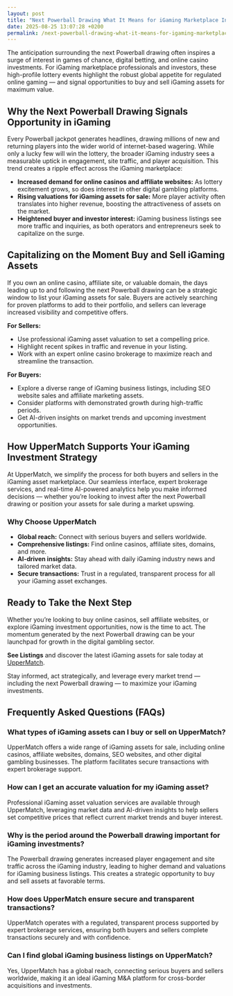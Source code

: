```yaml
---
layout: post
title: "Next Powerball Drawing What It Means for iGaming Marketplace Investors"
date: 2025-08-25 13:07:28 +0200
permalink: /next-powerball-drawing-what-it-means-for-igaming-marketplace-investors/
---
```

The anticipation surrounding the next Powerball drawing often inspires a surge of interest in games of chance, digital betting, and online casino investments. For iGaming marketplace professionals and investors, these high-profile lottery events highlight the robust global appetite for regulated online gaming — and signal opportunities to buy and sell iGaming assets for maximum value.

## Why the Next Powerball Drawing Signals Opportunity in iGaming

Every Powerball jackpot generates headlines, drawing millions of new and returning players into the wider world of internet-based wagering. While only a lucky few will win the lottery, the broader iGaming industry sees a measurable uptick in engagement, site traffic, and player acquisition. This trend creates a ripple effect across the iGaming marketplace:

- **Increased demand for online casinos and affiliate websites:** As lottery excitement grows, so does interest in other digital gambling platforms.
- **Rising valuations for iGaming assets for sale:** More player activity often translates into higher revenue, boosting the attractiveness of assets on the market.
- **Heightened buyer and investor interest:** iGaming business listings see more traffic and inquiries, as both operators and entrepreneurs seek to capitalize on the surge.

## Capitalizing on the Moment Buy and Sell iGaming Assets

If you own an online casino, affiliate site, or valuable domain, the days leading up to and following the next Powerball drawing can be a strategic window to list your iGaming assets for sale. Buyers are actively searching for proven platforms to add to their portfolio, and sellers can leverage increased visibility and competitive offers.

**For Sellers:**
- Use professional iGaming asset valuation to set a compelling price.
- Highlight recent spikes in traffic and revenue in your listing.
- Work with an expert online casino brokerage to maximize reach and streamline the transaction.

**For Buyers:**
- Explore a diverse range of iGaming business listings, including SEO website sales and affiliate marketing assets.
- Consider platforms with demonstrated growth during high-traffic periods.
- Get AI-driven insights on market trends and upcoming investment opportunities.

## How UpperMatch Supports Your iGaming Investment Strategy

At UpperMatch, we simplify the process for both buyers and sellers in the iGaming asset marketplace. Our seamless interface, expert brokerage services, and real-time AI-powered analytics help you make informed decisions — whether you’re looking to invest after the next Powerball drawing or position your assets for sale during a market upswing.

### Why Choose UpperMatch

- **Global reach:** Connect with serious buyers and sellers worldwide.
- **Comprehensive listings:** Find online casinos, affiliate sites, domains, and more.
- **AI-driven insights:** Stay ahead with daily iGaming industry news and tailored market data.
- **Secure transactions:** Trust in a regulated, transparent process for all your iGaming asset exchanges.

## Ready to Take the Next Step

Whether you’re looking to buy online casinos, sell affiliate websites, or explore iGaming investment opportunities, now is the time to act. The momentum generated by the next Powerball drawing can be your launchpad for growth in the digital gambling sector.

**See Listings** and discover the latest iGaming assets for sale today at [UpperMatch](https://www.uppermatch.com).

Stay informed, act strategically, and leverage every market trend — including the next Powerball drawing — to maximize your iGaming investments.

## Frequently Asked Questions (FAQs)

### What types of iGaming assets can I buy or sell on UpperMatch?

UpperMatch offers a wide range of iGaming assets for sale, including online casinos, affiliate websites, domains, SEO websites, and other digital gambling businesses. The platform facilitates secure transactions with expert brokerage support.

### How can I get an accurate valuation for my iGaming asset?

Professional iGaming asset valuation services are available through UpperMatch, leveraging market data and AI-driven insights to help sellers set competitive prices that reflect current market trends and buyer interest.

### Why is the period around the Powerball drawing important for iGaming investments?

The Powerball drawing generates increased player engagement and site traffic across the iGaming industry, leading to higher demand and valuations for iGaming business listings. This creates a strategic opportunity to buy and sell assets at favorable terms.

### How does UpperMatch ensure secure and transparent transactions?

UpperMatch operates with a regulated, transparent process supported by expert brokerage services, ensuring both buyers and sellers complete transactions securely and with confidence.

### Can I find global iGaming business listings on UpperMatch?

Yes, UpperMatch has a global reach, connecting serious buyers and sellers worldwide, making it an ideal iGaming M&A platform for cross-border acquisitions and investments.

<script type="application/ld+json">
{
  "@context": "https://schema.org",
  "@type": "BlogPosting",
  "headline": "Next Powerball Drawing What It Means for iGaming Marketplace Investors",
  "description": "Explore how the upcoming Powerball drawing creates strategic opportunities to buy and sell iGaming assets. Learn how UpperMatch supports investors and sellers in the global iGaming marketplace.",
  "author": {
    "@type": "Person",
    "name": "UpperMatch"
  },
  "publisher": {
    "@type": "Organization",
    "name": "UpperMatch",
    "logo": {
      "@type": "ImageObject",
      "url": "https://www.uppermatch.com/logo.png"
    }
  },
  "datePublished": "2024-06-01",
  "mainEntityOfPage": {
    "@type": "WebPage",
    "@id": "https://www.uppermatch.com/blog/next-powerball-drawing-igaming-marketplace-investors"
  },
  "articleBody": "The anticipation surrounding the next Powerball drawing often inspires a surge of interest in games of chance, digital betting, and online casino investments. For iGaming marketplace professionals and investors, these high-profile lottery events highlight the robust global appetite for regulated online gaming — and signal opportunities to buy and sell iGaming assets for maximum value.\n\nEvery Powerball jackpot generates headlines, drawing millions of new and returning players into the wider world of internet-based wagering. While only a lucky few will win the lottery, the broader iGaming industry sees a measurable uptick in engagement, site traffic, and player acquisition. This trend creates a ripple effect across the iGaming marketplace: increased demand for online casinos and affiliate websites, rising valuations for iGaming assets for sale, and heightened buyer and investor interest.\n\nIf you own an online casino, affiliate site, or valuable domain, the days leading up to and following the next Powerball drawing can be a strategic window to list your iGaming assets for sale. Buyers are actively searching for proven platforms to add to their portfolio, and sellers can leverage increased visibility and competitive offers.\n\nAt UpperMatch, we simplify the process for both buyers and sellers in the iGaming asset marketplace. Our seamless interface, expert brokerage services, and real-time AI-powered analytics help you make informed decisions — whether you’re looking to invest after the next Powerball drawing or position your assets for sale during a market upswing.\n\nWhether you’re looking to buy online casinos, sell affiliate websites, or explore iGaming investment opportunities, now is the time to act. The momentum generated by the next Powerball drawing can be your launchpad for growth in the digital gambling sector."
}
</script>

<script type="application/ld+json">
{
  "@context": "https://schema.org",
  "@type": "FAQPage",
  "mainEntity": [
    {
      "@type": "Question",
      "name": "What types of iGaming assets can I buy or sell on UpperMatch?",
      "acceptedAnswer": {
        "@type": "Answer",
        "text": "UpperMatch offers a wide range of iGaming assets for sale, including online casinos, affiliate websites, domains, SEO websites, and other digital gambling businesses. The platform facilitates secure transactions with expert brokerage support."
      }
    },
    {
      "@type": "Question",
      "name": "How can I get an accurate valuation for my iGaming asset?",
      "acceptedAnswer": {
        "@type": "Answer",
        "text": "Professional iGaming asset valuation services are available through UpperMatch, leveraging market data and AI-driven insights to help sellers set competitive prices that reflect current market trends and buyer interest."
      }
    },
    {
      "@type": "Question",
      "name": "Why is the period around the Powerball drawing important for iGaming investments?",
      "acceptedAnswer": {
        "@type": "Answer",
        "text": "The Powerball drawing generates increased player engagement and site traffic across the iGaming industry, leading to higher demand and valuations for iGaming business listings. This creates a strategic opportunity to buy and sell assets at favorable terms."
      }
    },
    {
      "@type": "Question",
      "name": "How does UpperMatch ensure secure and transparent transactions?",
      "acceptedAnswer": {
        "@type": "Answer",
        "text": "UpperMatch operates with a regulated, transparent process supported by expert brokerage services, ensuring both buyers and sellers complete transactions securely and with confidence."
      }
    },
    {
      "@type": "Question",
      "name": "Can I find global iGaming business listings on UpperMatch?",
      "acceptedAnswer": {
        "@type": "Answer",
        "text": "Yes, UpperMatch has a global reach, connecting serious buyers and sellers worldwide, making it an ideal iGaming M&A platform for cross-border acquisitions and investments."
      }
    }
  ]
}
</script>